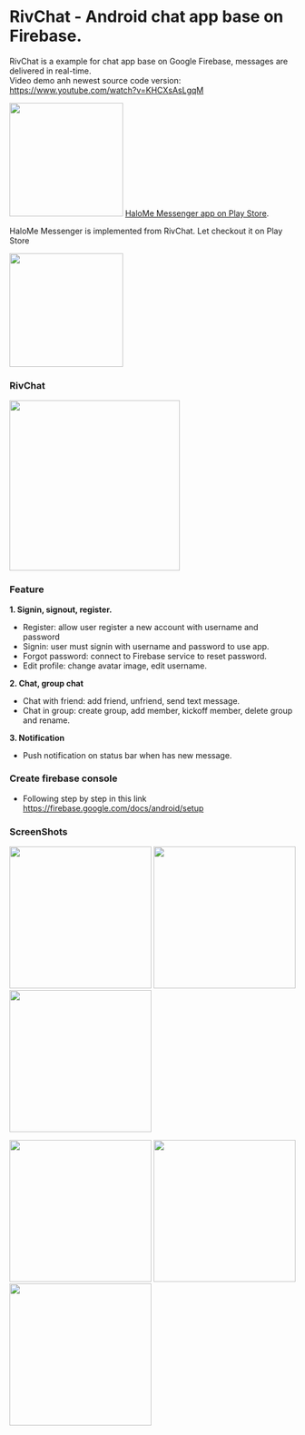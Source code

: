 # RivChat - Android chat app base on Firebase.  
RivChat is a example for chat app base on Google Firebase, messages are delivered in real-time.  
Video demo anh newest source code version: https://www.youtube.com/watch?v=KHCXsAsLgqM

<img src="https://play.google.com/intl/en_us/badges/images/generic/en_badge_web_generic.png" width="200"/> [HaloMe Messenger app on Play Store][1].

HaloMe Messenger is implemented from RivChat. Let checkout it on Play Store

<img src="https://lh3.googleusercontent.com/IfX-sQdKV2f_cyhYTgaqDKNJjYk1UZkzFPFmf6SK-rNOuGExl1qoDuEr_0i5hwrmo24=w200-rw" width="200"/>

### RivChat
<img src='https://github.com/nguyenvulebinh/rivchat/blob/master/Screenshot_2017-01-06-09-22-10.png' width='300'/> 

### Feature  
**1. Signin, signout, register.**  
* Register: allow user register a new account with username and password
* Signin: user must signin with username and password to use app.
* Forgot password: connect to Firebase service to reset password.
* Edit profile: change avatar image, edit username.

**2. Chat, group chat**  
* Chat with friend: add friend, unfriend, send text message.
* Chat in group: create group, add member, kickoff member, delete group and rename.  

**3. Notification**  
* Push notification on status bar when has new message.  

### Create firebase console  
* Following step by step in this link https://firebase.google.com/docs/android/setup  

### ScreenShots

<img src="https://github.com/nguyenvulebinh/rivchat/blob/master/Screenshot_2017-01-06-09-13-10.png" width="250"/> <img src="https://github.com/nguyenvulebinh/rivchat/blob/master/Screenshot_2017-01-06-09-15-33.png" width="250"/> <img src="https://github.com/nguyenvulebinh/rivchat/blob/master/Screenshot_2017-01-06-09-22-10.png" width="250"/> 

<img src="https://github.com/nguyenvulebinh/rivchat/blob/master/Screenshot_2017-01-06-09-15-45.png" width="250"/> <img src="https://github.com/nguyenvulebinh/rivchat/blob/master/Screenshot_2017-01-06-09-21-54.png" width="250"/> <img src="https://github.com/nguyenvulebinh/rivchat/blob/master/Screenshot_2017-01-06-09-30-44.png" width="250"/>

[1]: https://play.google.com/store/apps/details?id=com.halotalk.app&hl=en
